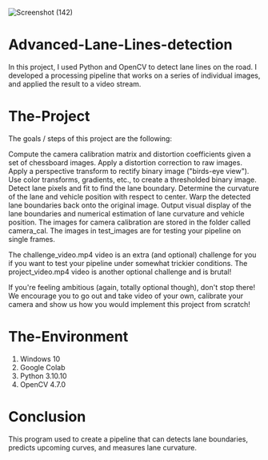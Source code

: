 ![Screenshot (142)](https://user-images.githubusercontent.com/114990781/234195668-d72e6ec3-d1e2-42d7-b814-86eb7cd0ba5e.png)
# Advanced-Lane-Lines-detection
In this project, I used Python and OpenCV to detect lane lines on the road. I developed a processing pipeline that works on a series of individual images, and applied the result to a video stream.

# The-Project
The goals / steps of this project are the following:

Compute the camera calibration matrix and distortion coefficients given a set of chessboard images.
Apply a distortion correction to raw images.
Apply a perspective transform to rectify binary image ("birds-eye view").
Use color transforms, gradients, etc., to create a thresholded binary image.
Detect lane pixels and fit to find the lane boundary.
Determine the curvature of the lane and vehicle position with respect to center.
Warp the detected lane boundaries back onto the original image.
Output visual display of the lane boundaries and numerical estimation of lane curvature and vehicle position.
The images for camera calibration are stored in the folder called camera_cal. The images in test_images are for testing your pipeline on single frames.

The challenge_video.mp4 video is an extra (and optional) challenge for you if you want to test your pipeline under somewhat trickier conditions. The project_video.mp4 video is another optional challenge and is brutal!

If you're feeling ambitious (again, totally optional though), don't stop there! We encourage you to go out and take video of your own, calibrate your camera and show us how you would implement this project from scratch!

# The-Environment
1) Windows 10
2) Google Colab
3) Python 3.10.10
4) OpenCV 4.7.0

# Conclusion
This program used to create a pipeline that can detects lane boundaries, predicts upcoming curves, and measures lane curvature.
